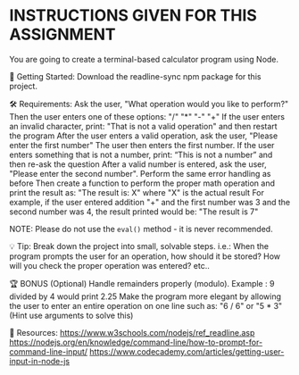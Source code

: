 INSTRUCTIONS GIVEN FOR THIS ASSIGNMENT
===

You are going to create a terminal-based calculator program using Node.

📣  Getting Started:
Download the readline-sync npm package for this project.

🛠 Requirements:
Ask the user, "What operation would you like to perform?"
Then the user enters one of these options: "/" "*" "-" "+"
If the user enters an invalid character, print: "That is not a valid operation" and then restart the program
After the user enters a valid operation, ask the user, "Please enter the first number"
The user then enters the first number. If the user enters something that is not a number, print: “This is not a number” and then re-ask the question
After a valid number is entered, ask the user, "Please enter the second number". Perform the same error handling as before
Then create a function to perform the proper math operation and print the result as: "The result is: X" where "X" is the actual result
For example, if the user entered addition "+" and the first number was 3 and the second number was 4, the result printed would be: "The result is 7"

NOTE: Please do not use the `eval()` method - it is never recommended.


💡 Tip:
Break down the project into small, solvable steps. i.e.:
When the program prompts the user for an operation, how should it be stored?
How will you check the proper operation was entered? etc..

🏆 BONUS (Optional)
Handle remainders properly (modulo). Example : 9 divided by 4 would print 2.25
Make the program more elegant by allowing the user to enter an entire operation on one line such as: "6 / 6" or "5 * 3" (Hint use arguments to solve this)

📒 Resources:
https://www.w3schools.com/nodejs/ref_readline.asp
https://nodejs.org/en/knowledge/command-line/how-to-prompt-for-command-line-input/
https://www.codecademy.com/articles/getting-user-input-in-node-js
